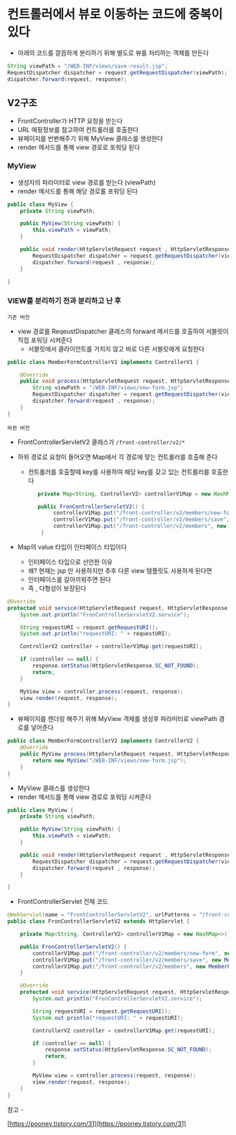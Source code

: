 # 컨트롤러에서 뷰로 이동하는 코드에 중복이 있다

- 아래의 코드를 깔끔하게 분리하기 위해 별도로 뷰를 처리하는 객체를 만든다

```java
String viewPath = "/WEB-INF/views/save-result.jsp";
RequestDispatcher dispatcher = request.getRequestDispatcher(viewPath);
dispatcher.forward(request, response);
```

## V2구조

- FrontController가 HTTP 요청을 받는다
- URL 매핑정보를 참고하여 컨트롤러를 호출한다
- 뷰페이지를 반봔해주기 위해 MyView 클래스를 생성한다
- render 메서드를 통해 view 경로로 포워딩 된다



### MyView

- 생성자의 파라미터로 view 경로를 받는다 (viewPath)
- render 메서드를 통해 해당 경로롤 포워딩 된다

```java
public class MyView {
    private String viewPath;

    public MyView(String viewPath) {
        this.viewPath = viewPath;
    }

    public void render(HttpServletRequest request , HttpServletResponse response) throws ServletException , IOException {
        RequestDispatcher dispatcher = request.getRequestDispatcher(viewPath);
        dispatcher.forward(request , response);
    }

}
```

### VIEW를 분리하기 전과 분리하고 난 후

`기존 버전`

- view 경로를 ReqeustDispatcher 클래스의 forward 메서드를 호출하여 서블릿이 직접 포워딩 시켜준다
    - 서블릿에서 클라이언트를 거치지 않고 바로 다른 서블릿에게 요청한다

```java
public class MemberFormControllerV1 implements ControllerV1 {

    @Override
    public void process(HttpServletRequest request, HttpServletResponse response) throws ServletException, IOException {
        String viewPath = "/WEB-INF/views/new-form.jsp";
        RequestDispatcher dispatcher = request.getRequestDispatcher(viewPath);
        dispatcher.forward(request , response);
    }
}
```

`바뀐 버전`

- FrontControllerServletV2 클래스가 `/front-controller/v2/*`
- 하위 경로로 요청이 들어오면 Map에서 각 경로에 맞는 컨트롤러를 호출해 준다
    - 컨트롤러를 호출할때 key를 사용하여 해당 key를 갖고 있는 컨트롤러를 호출한다
        
        ```java
           private Map<String, ControllerV2> controllerV1Map = new HashMap<>();  
        
           public FronControllerServletV2() {
                controllerV1Map.put("/front-controller/v2/members/new-form", new MemberFormControllerV2());
                controllerV1Map.put("/front-controller/v2/members/save", new MemberSaveControllerV2());
                controllerV1Map.put("/front-controller/v2/members", new MemberListControllerV2());
            }
        
        ```
        
- Map의 value 타입이 인터페이스 타입이다
    - 인터페이스 타입으로 선언한 이유
    - 왜? 현재는 jsp 만 사용하지만 추후 다른 view 템플릿도 사용하게 된다면
    - 인터페이스를 갈아끼워주면 된다
    - 즉 , 다형성이 보장된다

```java
@Override
protected void service(HttpServletRequest request, HttpServletResponse response) throws ServletException, IOException {
    System.out.println("FronControllerServletV2.service");

    String requestURI = request.getRequestURI();
    System.out.println("requestURI: " + requestURI);

    ControllerV2 controller = controllerV1Map.get(requestURI);

    if (controller == null) {
        response.setStatus(HttpServletResponse.SC_NOT_FOUND);
        return;
    }

    MyView view = controller.process(request, response);
    view.render(request, response);
}
```

- 뷰페이지를 렌더링 해주기 위해 MyView 객체를 생성후 파라미터로 viewPath 경로를 넣어준다

```java
public class MemberFormControllerV2 implements ControllerV2 {
    @Override
    public MyView process(HttpServletRequest request, HttpServletResponse response) throws ServletException, IOException {
        return new MyView("/WEB-INF/views/new-form.jsp");
    }
}
```

- MyView 클래스를 생성한다
- render 메서드를 통해 view 경로로 포워딩 시켜준다

```java
public class MyView {
    private String viewPath;

    public MyView(String viewPath) {
        this.viewPath = viewPath;
    }

    public void render(HttpServletRequest request , HttpServletResponse response) throws ServletException , IOException {
        RequestDispatcher dispatcher = request.getRequestDispatcher(viewPath);
        dispatcher.forward(request , response);
    }

}
```

- FrontControllerServlet 전체 코드

```java
@WebServlet(name = "FrontControllerServletV2", urlPatterns = "/front-controller/v2/*")
public class FronControllerServletV2 extends HttpServlet {

    private Map<String, ControllerV2> controllerV1Map = new HashMap<>();

    public FronControllerServletV2() {
        controllerV1Map.put("/front-controller/v2/members/new-form", new MemberFormControllerV2());
        controllerV1Map.put("/front-controller/v2/members/save", new MemberSaveControllerV2());
        controllerV1Map.put("/front-controller/v2/members", new MemberListControllerV2());
    }

    @Override
    protected void service(HttpServletRequest request, HttpServletResponse response) throws ServletException, IOException {
        System.out.println("FronControllerServletV2.service");

        String requestURI = request.getRequestURI();
        System.out.println("requestURI: " + requestURI);

        ControllerV2 controller = controllerV1Map.get(requestURI);

        if (controller == null) {
            response.setStatus(HttpServletResponse.SC_NOT_FOUND);
            return;
        }

        MyView view = controller.process(request, response);
        view.render(request, response);
    }
}
```

참고 - 

[https://pooney.tistory.com/31](https://pooney.tistory.com/31)